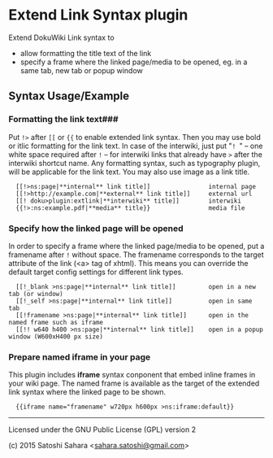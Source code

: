 Extend Link Syntax plugin
=========================
Extend DokuWiki Link syntax to 
* allow formatting the title text of the link
*  specify a frame where the linked page/media to be opened, eg. in a same tab, new tab or popup window

Syntax Usage/Example
--------------------

### Formatting the link text###

Put `!>` after `[[` or `{{` to enable extended link syntax. Then you may use bold or itlic formatting for the link text. In case of the interwiki, just put "<code>!  </code>" – one white space required after `!` – for interwiki links that already have `>` after the interwiki shortcut name. Any formatting syntax, such as typography plugin, will be applicable for the link text. You may also use image as a link title. 

```
  [[!>ns:page|**internal** link title]]                internal page
  [[!>http://example.com|**external** link title]]     external url
  [[! doku>plugin:extlink|**interwiki** title]]        interwiki
  {{!>:ns:example.pdf|**media** title}}                media file
```


### Specify how the linked page will be opened ###

In order to specify a frame where the linked page/media to be opened, put a framename after `!` without space. The framename corresponds to the target attribute of the link (\<a\> tag of xhtml). This means you can override the default target config settings for different link types. 

```
  [[!_blank >ns:page|**internal** link title]]         open in a new tab (or window)
  [[!_self >ns:page|**internal** link title]]          open in same tab
  [[!framename >ns:page|**internal** link title]]      open in the named frame such as iframe
  [[!! w640 h400 >ns:page|**internal** link title]]    open in a popup window (W600xH400 px size) 
```

### Prepare named iframe in your page ###
This plugin includes **iframe** syntax conponent that embed inline frames in your wiki page. The named frame is available as the target of the extended link syntax where the linked page to be shown. 

```
  {{iframe name="framename" w720px h600px >ns:iframe:default}}
```

----
Licensed under the GNU Public License (GPL) version 2


(c) 2015 Satoshi Sahara \<sahara.satoshi@gmail.com>

